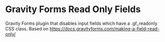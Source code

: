 # Gravity Forms Read Only Fields

Gravity Forms plugin that disables input fields which have a .gf_readonly CSS class. Based on https://docs.gravityforms.com/making-a-field-read-only/
